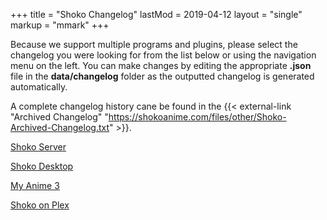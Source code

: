 +++
title = "Shoko Changelog"
lastMod = 2019-04-12
layout = "single"
markup = "mmark"
+++

Because we support multiple programs and plugins, please select the changelog you were looking for from the list below or using the navigation menu on the left. You can make changes by editing the appropriate **.json** file in the **data/changelog** folder as the outputted changelog is generated automatically. 

A complete changelog history cane be found in the {{< external-link "Archived Changelog" "https://shokoanime.com/files/other/Shoko-Archived-Changelog.txt" >}}.

[Shoko Server](server)

[Shoko Desktop](desktop)

[My Anime 3](myanime3)

[Shoko on Plex](plex)
